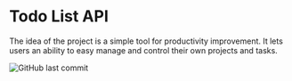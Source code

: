 # Todo List API
<p>The idea of the project is a simple tool for productivity improvement. It lets users an ability to easy manage and control their own projects and tasks.</p>
<img alt="GitHub last commit" src="https://img.shields.io/github/last-commit/kseniia-myronenko/todo-list-api?logoColor=orange&style=for-the-badge">
